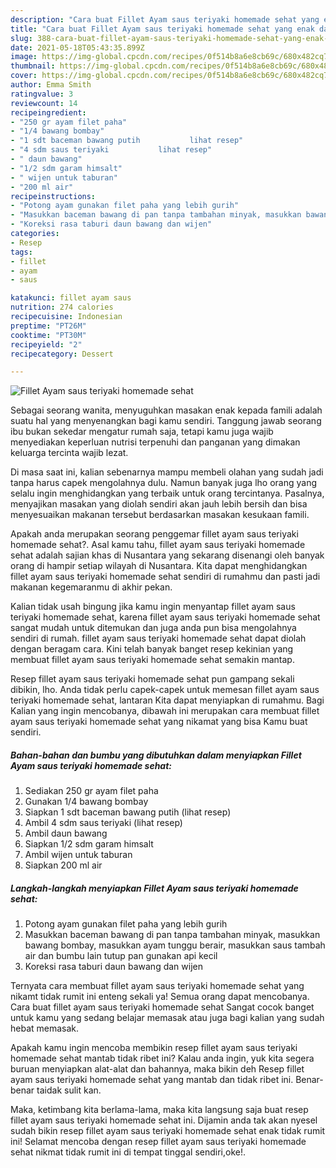 ```yaml
---
description: "Cara buat Fillet Ayam saus teriyaki homemade sehat yang enak dan Mudah Dibuat"
title: "Cara buat Fillet Ayam saus teriyaki homemade sehat yang enak dan Mudah Dibuat"
slug: 388-cara-buat-fillet-ayam-saus-teriyaki-homemade-sehat-yang-enak-dan-mudah-dibuat
date: 2021-05-18T05:43:35.899Z
image: https://img-global.cpcdn.com/recipes/0f514b8a6e8cb69c/680x482cq70/fillet-ayam-saus-teriyaki-homemade-sehat-foto-resep-utama.jpg
thumbnail: https://img-global.cpcdn.com/recipes/0f514b8a6e8cb69c/680x482cq70/fillet-ayam-saus-teriyaki-homemade-sehat-foto-resep-utama.jpg
cover: https://img-global.cpcdn.com/recipes/0f514b8a6e8cb69c/680x482cq70/fillet-ayam-saus-teriyaki-homemade-sehat-foto-resep-utama.jpg
author: Emma Smith
ratingvalue: 3
reviewcount: 14
recipeingredient:
- "250 gr ayam filet paha"
- "1/4 bawang bombay"
- "1 sdt baceman bawang putih           lihat resep"
- "4 sdm saus teriyaki           lihat resep"
- " daun bawang"
- "1/2 sdm garam himsalt"
- " wijen untuk taburan"
- "200 ml air"
recipeinstructions:
- "Potong ayam gunakan filet paha yang lebih gurih"
- "Masukkan baceman bawang di pan tanpa tambahan minyak, masukkan bawang bombay, masukkan ayam tunggu berair, masukkan saus tambah air dan bumbu lain tutup pan gunakan api kecil"
- "Koreksi rasa taburi daun bawang dan wijen"
categories:
- Resep
tags:
- fillet
- ayam
- saus

katakunci: fillet ayam saus 
nutrition: 274 calories
recipecuisine: Indonesian
preptime: "PT26M"
cooktime: "PT30M"
recipeyield: "2"
recipecategory: Dessert

---
```



![Fillet Ayam saus teriyaki homemade sehat](https://img-global.cpcdn.com/recipes/0f514b8a6e8cb69c/680x482cq70/fillet-ayam-saus-teriyaki-homemade-sehat-foto-resep-utama.jpg)

Sebagai seorang wanita, menyuguhkan masakan enak kepada famili adalah suatu hal yang menyenangkan bagi kamu sendiri. Tanggung jawab seorang ibu bukan sekedar mengatur rumah saja, tetapi kamu juga wajib menyediakan keperluan nutrisi terpenuhi dan panganan yang dimakan keluarga tercinta wajib lezat.

Di masa  saat ini, kalian sebenarnya mampu membeli olahan yang sudah jadi tanpa harus capek mengolahnya dulu. Namun banyak juga lho orang yang selalu ingin menghidangkan yang terbaik untuk orang tercintanya. Pasalnya, menyajikan masakan yang diolah sendiri akan jauh lebih bersih dan bisa menyesuaikan makanan tersebut berdasarkan masakan kesukaan famili. 



Apakah anda merupakan seorang penggemar fillet ayam saus teriyaki homemade sehat?. Asal kamu tahu, fillet ayam saus teriyaki homemade sehat adalah sajian khas di Nusantara yang sekarang disenangi oleh banyak orang di hampir setiap wilayah di Nusantara. Kita dapat menghidangkan fillet ayam saus teriyaki homemade sehat sendiri di rumahmu dan pasti jadi makanan kegemaranmu di akhir pekan.

Kalian tidak usah bingung jika kamu ingin menyantap fillet ayam saus teriyaki homemade sehat, karena fillet ayam saus teriyaki homemade sehat sangat mudah untuk ditemukan dan juga anda pun bisa mengolahnya sendiri di rumah. fillet ayam saus teriyaki homemade sehat dapat diolah dengan beragam cara. Kini telah banyak banget resep kekinian yang membuat fillet ayam saus teriyaki homemade sehat semakin mantap.

Resep fillet ayam saus teriyaki homemade sehat pun gampang sekali dibikin, lho. Anda tidak perlu capek-capek untuk memesan fillet ayam saus teriyaki homemade sehat, lantaran Kita dapat menyiapkan di rumahmu. Bagi Kalian yang ingin mencobanya, dibawah ini merupakan cara membuat fillet ayam saus teriyaki homemade sehat yang nikamat yang bisa Kamu buat sendiri.

<!--inarticleads1-->

##### Bahan-bahan dan bumbu yang dibutuhkan dalam menyiapkan Fillet Ayam saus teriyaki homemade sehat:

1. Sediakan 250 gr ayam filet paha
1. Gunakan 1/4 bawang bombay
1. Siapkan 1 sdt baceman bawang putih           (lihat resep)
1. Ambil 4 sdm saus teriyaki           (lihat resep)
1. Ambil  daun bawang
1. Siapkan 1/2 sdm garam himsalt
1. Ambil  wijen untuk taburan
1. Siapkan 200 ml air




<!--inarticleads2-->

##### Langkah-langkah menyiapkan Fillet Ayam saus teriyaki homemade sehat:

1. Potong ayam gunakan filet paha yang lebih gurih
1. Masukkan baceman bawang di pan tanpa tambahan minyak, masukkan bawang bombay, masukkan ayam tunggu berair, masukkan saus tambah air dan bumbu lain tutup pan gunakan api kecil
1. Koreksi rasa taburi daun bawang dan wijen




Ternyata cara membuat fillet ayam saus teriyaki homemade sehat yang nikamt tidak rumit ini enteng sekali ya! Semua orang dapat mencobanya. Cara buat fillet ayam saus teriyaki homemade sehat Sangat cocok banget untuk kamu yang sedang belajar memasak atau juga bagi kalian yang sudah hebat memasak.

Apakah kamu ingin mencoba membikin resep fillet ayam saus teriyaki homemade sehat mantab tidak ribet ini? Kalau anda ingin, yuk kita segera buruan menyiapkan alat-alat dan bahannya, maka bikin deh Resep fillet ayam saus teriyaki homemade sehat yang mantab dan tidak ribet ini. Benar-benar taidak sulit kan. 

Maka, ketimbang kita berlama-lama, maka kita langsung saja buat resep fillet ayam saus teriyaki homemade sehat ini. Dijamin anda tak akan nyesel sudah bikin resep fillet ayam saus teriyaki homemade sehat enak tidak rumit ini! Selamat mencoba dengan resep fillet ayam saus teriyaki homemade sehat nikmat tidak rumit ini di tempat tinggal sendiri,oke!.

